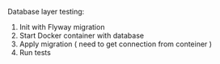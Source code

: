 Database layer testing:
1. Init with Flyway migration
2. Start Docker container with database
3. Apply migration ( need to get connection from conteiner )
4. Run tests